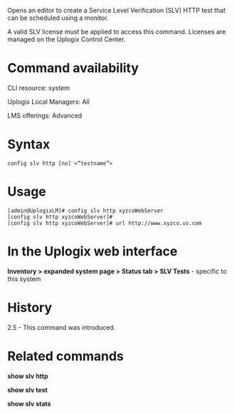 <!-- 5.4 -->

Opens an editor to create a Service Level Verification (SLV) HTTP test that can be scheduled using a monitor. 

A valid SLV license must be applied to access this command. Licenses are managed on the Uplogix Control Center. 

# Command availability 

CLI resource: system

Uplogix Local Managers: All

LMS offerings: Advanced

# Syntax 

```
config slv http [no] <“testname”>

```

# Usage 

```
[admin@UplogixLM]# config slv http xyzcoWebServer
[config slv http xyzcoWebServer]# 
[config slv http xyzcoWebServer]# url http://www.xyzco.us.com
```

# In the Uplogix web interface

**Inventory > expanded system page > Status tab > SLV Tests** - specific to this system

# History 

2.5 - This command was introduced.

# Related commands 

**show slv http**

**show slv test**

**show slv stats**
